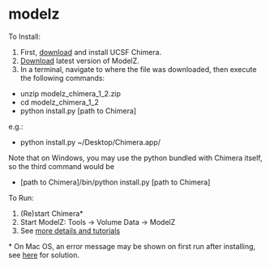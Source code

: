 # modelz

To Install:

1. First, <a href="https://www.cgl.ucsf.edu/chimera/download.html">download</a> and install UCSF Chimera.
2. <a href="https://github.com/gregdp/modelz/tree/master/download">Download</a> latest version of ModelZ.
3. In a terminal, navigate to where the file was downloaded, then execute the following commands:
* unzip modelz_chimera_1_2.zip
* cd modelz_chimera_1_2
* python install.py [path to Chimera]

e.g.:
* python install.py ~/Desktop/Chimera.app/


Note that on Windows, you may use the python bundled with Chimera itself, so the third command would be
* [path to Chimera]/bin/python install.py [path to Chimera]

To Run:
1. (Re)start Chimera*
2. Start ModelZ: Tools -> Volume Data -> ModelZ
3. See [more details and tutorials](https://cryoem.slac.stanford.edu/ncmi/resources/software/modelz)

\* On Mac OS, an error message may be shown on first run after installing, see [here](https://www.santoshsrinivas.com/disable-gatekeeper-in-macos-sierra/) for solution.
